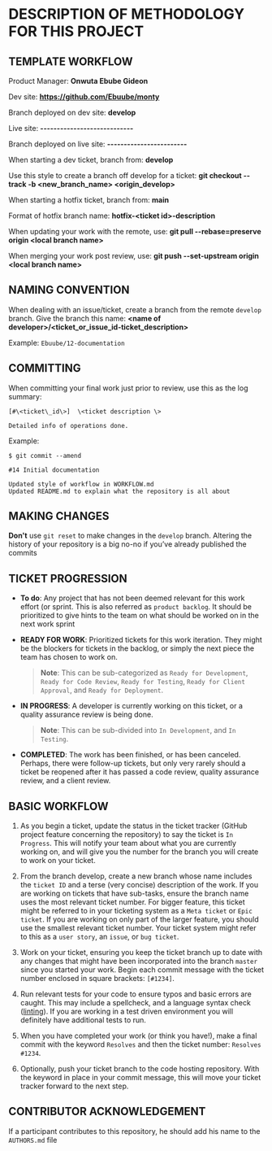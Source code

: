 # DESCRIPTION OF METHODOLOGY FOR THIS PROJECT

## TEMPLATE WORKFLOW

Product Manager:	**Onwuta Ebube Gideon**

Dev site:	**https://github.com/Ebuube/monty**

Branch deployed on dev site:	**develop**

Live site:	**----------------------------**

Branch deployed on live site:	**------------------------**

When starting a dev ticket, branch from:	**develop**

Use this style to create a branch off develop for a ticket:	**git checkout --track -b \<new\_branch\_name\> \<origin\_develop\>**

When starting a hotfix ticket, branch from:	**main**

Format of hotfix branch name:	**hotfix-\<ticket id\>-description**

When updating your work with the remote, use:	**git pull --rebase=preserve origin \<local branch name\>**

When merging your work post review, use:	**git push --set-upstream origin \<local branch name\>**

## NAMING CONVENTION

When dealing with an issue/ticket, create a branch from the remote `develop` branch. Give the branch this name: **\<name of developer\>/\<ticket\_or\_issue\_id-ticket\_description\>**

Example: `Ebuube/12-documentation`

## COMMITTING
When committing your final work just prior to review, use this as the log summary:

```
[#\<ticket\_id\>]  \<ticket description \>

Detailed info of operations done.
```

Example:
```
$ git commit --amend

#14 Initial documentation

Updated style of workflow in WORKFLOW.md
Updated README.md to explain what the repository is all about
```

## MAKING CHANGES

**Don't** use `git reset` to make changes in the `develop` branch.
Altering the history of your repository is a big no-no if you’ve already published the commits

## TICKET PROGRESSION

* **To do**: Any project that has not been deemed relevant for this work effort (or sprint. This is also referred as `product backlog`. It should be prioritized to give hints to the team on what should be worked on in the next work sprint

* **READY FOR WORK**: Prioritized tickets for this work iteration. They might be the blockers for tickets in the backlog, or simply the next piece the team has chosen to work on.
	> **Note**: This can be sub-categorized as `Ready for Development`, `Ready for Code Review`, `Ready for Testing`, `Ready for Client Approval`, and `Ready for Deployment`.

* **IN PROGRESS**: A developer is currently working on this ticket, or a quality assurance review is being done.
	> **Note**: This can be sub-divided into `In Development`, and `In Testing`.

* **COMPLETED**: The work has been finished, or has been canceled. Perhaps, there were follow-up tickets, but only very rarely should a ticket be reopened after it has passed a code review, quality assurance review, and a client review.


## BASIC WORKFLOW

1. As you begin a ticket, update the status in the ticket tracker (GitHub project feature concerning the repository) to say the ticket is `In Progress`. This will notify your team about what you are currently working on, and will give you the number for the branch you will create to work on your ticket.

2. From the branch develop, create a new branch whose name includes the `ticket ID` and a terse (very concise) description of the work. If you are working on tickets that have sub-tasks, ensure the branch name uses the most relevant ticket number. For bigger feature, this ticket might be referred to in your ticketing system as a `Meta ticket` or `Epic ticket`. If you are working on only part of the larger feature, you should use the smallest relevant ticket number. Your ticket system might refer to this as a `user story`, an `issue`, or `bug ticket`.

3. Work on your ticket, ensuring you keep the ticket branch up to date with any changes that might have been incorporated into the branch `master` since you started your work. Begin each commit message with the ticket number enclosed in square brackets: `[#1234]`.

4. Run relevant tests for your code to ensure typos and basic errors are caught. This may include a spellcheck, and a language syntax check ([linting](https://en.wikipedia.org/wiki/Lint_(software))). If you are working in a test driven environment you will definitely have additional tests to run.

5. When you have completed your work (or think you have!), make a final commit with the keyword `Resolves` and then the ticket number: `Resolves #1234`.

6. Optionally, push your ticket branch to the code hosting repository. With the keyword in place in your commit message, this will move your ticket tracker forward to the next step.


## CONTRIBUTOR ACKNOWLEDGEMENT
If a participant contributes to this repository, he should add his name to the `AUTHORS.md` file
